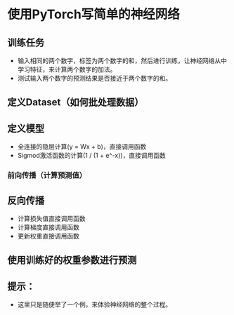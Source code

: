 # 使用PyTorch写简单的神经网络
## 训练任务
- 输入相同的两个数字，标签为两个数字的和，然后进行训练，让神经网络从中学习特征，来计算两个数字的加法。
- 测试输入两个数字的预测结果是否接近于两个数字的和。
## 定义Dataset（如何批处理数据）
## 定义模型
- 全连接的隐层计算(y = Wx + b)，直接调用函数
- Sigmod激活函数的计算(1 / (1 + e^-x))，直接调用函数
### 前向传播（计算预测值）
## 反向传播
- 计算损失值直接调用函数
- 计算梯度直接调用函数
- 更新权重直接调用函数
## 使用训练好的权重参数进行预测
## 提示：
- 这里只是随便举了一个例，来体验神经网络的整个过程。
